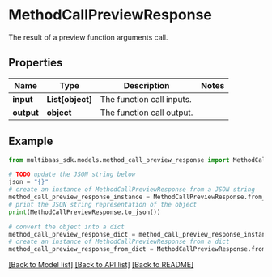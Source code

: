 # MethodCallPreviewResponse

The result of a preview function arguments call.

## Properties

Name | Type | Description | Notes
------------ | ------------- | ------------- | -------------
**input** | **List[object]** | The function call inputs. | 
**output** | **object** | The function call output. | 

## Example

```python
from multibaas_sdk.models.method_call_preview_response import MethodCallPreviewResponse

# TODO update the JSON string below
json = "{}"
# create an instance of MethodCallPreviewResponse from a JSON string
method_call_preview_response_instance = MethodCallPreviewResponse.from_json(json)
# print the JSON string representation of the object
print(MethodCallPreviewResponse.to_json())

# convert the object into a dict
method_call_preview_response_dict = method_call_preview_response_instance.to_dict()
# create an instance of MethodCallPreviewResponse from a dict
method_call_preview_response_from_dict = MethodCallPreviewResponse.from_dict(method_call_preview_response_dict)
```
[[Back to Model list]](../README.md#documentation-for-models) [[Back to API list]](../README.md#documentation-for-api-endpoints) [[Back to README]](../README.md)


